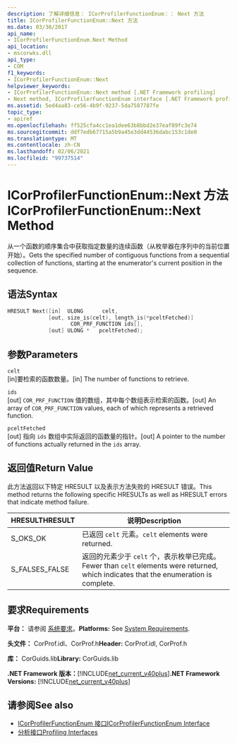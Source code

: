 ```yaml
---
description: 了解详细信息： ICorProfilerFunctionEnum：： Next 方法
title: ICorProfilerFunctionEnum::Next 方法
ms.date: 03/30/2017
api_name:
- ICorProfilerFunctionEnum.Next Method
api_location:
- mscorwks.dll
api_type:
- COM
f1_keywords:
- ICorProfilerFunctionEnum::Next
helpviewer_keywords:
- ICorProfilerFunctionEnum::Next method [.NET Framework profiling]
- Next method, ICorProfilerFunctionEnum interface [.NET Framework profiling]
ms.assetid: 5ed4aa83-ce56-4b9f-9237-5da7587787fe
topic_type:
- apiref
ms.openlocfilehash: ff525cfa4cc1ea1dee63b8bbd2e37eaf89fc3e74
ms.sourcegitcommit: ddf7edb67715a5b9a45e3dd44536dabc153c1de0
ms.translationtype: MT
ms.contentlocale: zh-CN
ms.lasthandoff: 02/06/2021
ms.locfileid: "99737514"
---
```

# <a name="icorprofilerfunctionenumnext-method"></a><span data-ttu-id="b0f08-103">ICorProfilerFunctionEnum::Next 方法</span><span class="sxs-lookup"><span data-stu-id="b0f08-103">ICorProfilerFunctionEnum::Next Method</span></span>

<span data-ttu-id="b0f08-104">从一个函数的顺序集合中获取指定数量的连续函数（从枚举器在序列中的当前位置开始）。</span><span class="sxs-lookup"><span data-stu-id="b0f08-104">Gets the specified number of contiguous functions from a sequential collection of functions, starting at the enumerator's current position in the sequence.</span></span>  
  
## <a name="syntax"></a><span data-ttu-id="b0f08-105">语法</span><span class="sxs-lookup"><span data-stu-id="b0f08-105">Syntax</span></span>  
  
```cpp  
HRESULT Next([in]  ULONG      celt,  
             [out, size_is(celt), length_is(*pceltFetched)]  
                    COR_PRF_FUNCTION ids[],  
             [out] ULONG *   pceltFetched);  
```  
  
## <a name="parameters"></a><span data-ttu-id="b0f08-106">参数</span><span class="sxs-lookup"><span data-stu-id="b0f08-106">Parameters</span></span>  

 `celt`  
 <span data-ttu-id="b0f08-107">[in]要检索的函数数量。</span><span class="sxs-lookup"><span data-stu-id="b0f08-107">[in] The number of functions to retrieve.</span></span>  
  
 `ids`  
 <span data-ttu-id="b0f08-108">[out] `COR_PRF_FUNCTION` 值的数组，其中每个数组表示检索的函数。</span><span class="sxs-lookup"><span data-stu-id="b0f08-108">[out] An array of `COR_PRF_FUNCTION` values, each of which represents a retrieved function.</span></span>  
  
 `pceltFetched`  
 <span data-ttu-id="b0f08-109">[out] 指向 `ids` 数组中实际返回的函数量的指针。</span><span class="sxs-lookup"><span data-stu-id="b0f08-109">[out] A pointer to the number of functions actually returned in the `ids` array.</span></span>  
  
## <a name="return-value"></a><span data-ttu-id="b0f08-110">返回值</span><span class="sxs-lookup"><span data-stu-id="b0f08-110">Return Value</span></span>  

 <span data-ttu-id="b0f08-111">此方法返回以下特定 HRESULT 以及表示方法失败的 HRESULT 错误。</span><span class="sxs-lookup"><span data-stu-id="b0f08-111">This method returns the following specific HRESULTs as well as HRESULT errors that indicate method failure.</span></span>  
  
|<span data-ttu-id="b0f08-112">HRESULT</span><span class="sxs-lookup"><span data-stu-id="b0f08-112">HRESULT</span></span>|<span data-ttu-id="b0f08-113">说明</span><span class="sxs-lookup"><span data-stu-id="b0f08-113">Description</span></span>|  
|-------------|-----------------|  
|<span data-ttu-id="b0f08-114">S_OK</span><span class="sxs-lookup"><span data-stu-id="b0f08-114">S_OK</span></span>|<span data-ttu-id="b0f08-115">已返回 `celt` 元素。</span><span class="sxs-lookup"><span data-stu-id="b0f08-115">`celt` elements were returned.</span></span>|  
|<span data-ttu-id="b0f08-116">S_FALSE</span><span class="sxs-lookup"><span data-stu-id="b0f08-116">S_FALSE</span></span>|<span data-ttu-id="b0f08-117">返回的元素少于 `celt` 个，表示枚举已完成。</span><span class="sxs-lookup"><span data-stu-id="b0f08-117">Fewer than `celt` elements were returned, which indicates that the enumeration is complete.</span></span>|  
  
## <a name="requirements"></a><span data-ttu-id="b0f08-118">要求</span><span class="sxs-lookup"><span data-stu-id="b0f08-118">Requirements</span></span>  

 <span data-ttu-id="b0f08-119">**平台：** 请参阅 [系统要求](../../get-started/system-requirements.md)。</span><span class="sxs-lookup"><span data-stu-id="b0f08-119">**Platforms:** See [System Requirements](../../get-started/system-requirements.md).</span></span>  
  
 <span data-ttu-id="b0f08-120">**头文件：** CorProf.idl、CorProf.h</span><span class="sxs-lookup"><span data-stu-id="b0f08-120">**Header:** CorProf.idl, CorProf.h</span></span>  
  
 <span data-ttu-id="b0f08-121">**库：** CorGuids.lib</span><span class="sxs-lookup"><span data-stu-id="b0f08-121">**Library:** CorGuids.lib</span></span>  
  
 <span data-ttu-id="b0f08-122">**.NET Framework 版本：**[!INCLUDE[net_current_v40plus](../../../../includes/net-current-v40plus-md.md)]</span><span class="sxs-lookup"><span data-stu-id="b0f08-122">**.NET Framework Versions:** [!INCLUDE[net_current_v40plus](../../../../includes/net-current-v40plus-md.md)]</span></span>  
  
## <a name="see-also"></a><span data-ttu-id="b0f08-123">请参阅</span><span class="sxs-lookup"><span data-stu-id="b0f08-123">See also</span></span>

- [<span data-ttu-id="b0f08-124">ICorProfilerFunctionEnum 接口</span><span class="sxs-lookup"><span data-stu-id="b0f08-124">ICorProfilerFunctionEnum Interface</span></span>](icorprofilerfunctionenum-interface.md)
- [<span data-ttu-id="b0f08-125">分析接口</span><span class="sxs-lookup"><span data-stu-id="b0f08-125">Profiling Interfaces</span></span>](profiling-interfaces.md)

